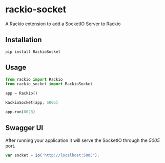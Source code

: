 # rackio-socket
A Rackio extension to add a SocketIO Server to Rackio

## Installation

```
pip install RackioSocket
```

## Usage

```python
from rackio import Rackio
from rackio_socket import RackioSocket

app = Rackio()

RackioSocket(app, 5005)

app.run(8028)
```

## Swagger UI

After running your application it will serve the SocketIO through the *5005* port.

```javascript
var socket = io('http://localhost:5005');
```
